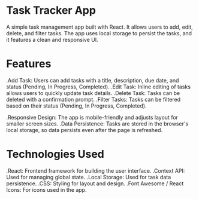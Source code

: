 # Task Tracker App

A simple task management app built with React. It allows users to add, edit, delete, and filter tasks. The app uses local storage to persist the tasks, and it features a clean and responsive UI.

# Features

.Add Task: Users can add tasks with a title, description, due date, and status (Pending, In Progress, Completed).
.Edit Task: Inline editing of tasks allows users to quickly update task details.
.Delete Task: Tasks can be deleted with a confirmation prompt.
.Filter Tasks: Tasks can be filtered based on their status (Pending, In Progress, Completed).

.Responsive Design: The app is mobile-friendly and adjusts layout for smaller screen sizes.
.Data Persistence: Tasks are stored in the browser's local storage, so data persists even after the page is refreshed.

# Technologies Used

.React: Frontend framework for building the user interface.
.Context API: Used for managing global state.
.Local Storage: Used for task data persistence.
.CSS: Styling for layout and design.
.Font Awesome / React Icons: For icons used in the app.
